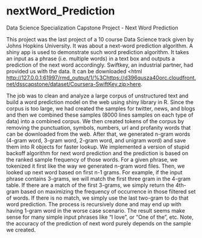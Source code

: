 # nextWord_Prediction
Data Science Specialization Capstone Project - Next Word Prediction

This project was the last project of a 10 course Data Science track given by Johns Hopkins University. It was about a next-word prediction algorithm. A <html href=https://kleung.shinyapps.io/nextWord/>shiny app</html> is used to demonstrate such word prediction algorithm. It takes an input as a phrase (i.e. multiple words) in a text box and outputs a prediction of the next word accordingly. Swiftkey, an industrial partner, had provided us with the data. It can be downloaded <html http://127.0.0.1:61997/rmd_output/1/%3Chttps://d396qusza40orc.cloudfront.net/dsscapstone/dataset/Coursera-SwiftKey.zip>here</html>.

The job was to clean and analyze a large corpus of unstructured text and build a word prediction model on the web using shiny library in R. Since the corpus is too large, we had created the samples for twitter, news, and blogs and then we combined these samples (8000 lines samples on each type of data) into a combined corpus. We then created tokens of the corpus by removing the punctuation, symbols, numbers, url and profanity words that can be downloaded from the web. After that, we generated n-gram words (4-gram word, 3-gram word, 2-gram word, and unigram word) and save them into R objects for faster lookup. We implemented a version of stupid backoff algorithm for next word prediction and the prediction is based on the ranked sample frequency of those words. For a given phrase, we tokenized it first like the way we generated n-gram word files. Then, we looked up next word based on first n-1 grams. For example, if the input phrase contains 3-grams, we will match the first three gram in the 4-gram table. If there are a match of the first 3-grams, we simply return the 4th-gram based on maximizing the frequency of occurrence in those filtered set of words. If there is no match, we simply use the last two-gram to do that word prediction. The process is recursively done and may end up with having 1-gram word in the worse case scenario. The result seems make sense for many simple input phrases like “I love”, or “One of the”, etc. Note, the accuracy of the prediction of next word purely depends on the sample we created.


